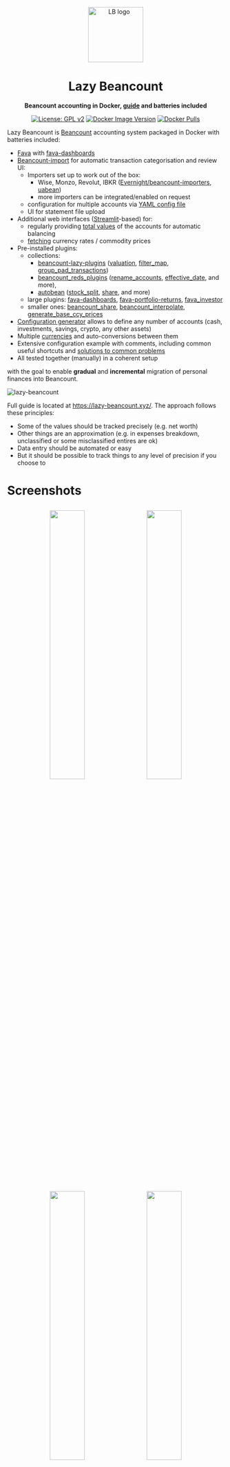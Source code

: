 <div align="center">
  <img src="images/logo.png" height="128" width="128" alt="LB logo"/>
  <h1>Lazy Beancount</h1>
  <p><strong>Beancount accounting in Docker, <a href="https://lazy-beancount.xyz/">guide</a> and batteries included</strong></p>

  <p>
    <a href="LICENSE"><img src="https://img.shields.io/badge/License-GPL%20v2-blue.svg" alt="License: GPL v2"></a>
    <a href="https://github.com/Evernight/lazy-beancount/releases"><img src="https://img.shields.io/docker/v/vandereer/lazy-beancount?color=goldenrod" alt="Docker Image Version"></a>
    <a href="https://hub.docker.com/r/vandereer/lazy-beancount"><img src="https://img.shields.io/docker/pulls/vandereer/lazy-beancount?color=silver" alt="Docker Pulls"></a>
  </p>
</div>

Lazy Beancount is [Beancount](https://github.com/beancount/beancount) accounting system packaged in Docker with batteries included:

- [Fava](https://github.com/beancount/fava) with [fava-dashboards](https://github.com/andreasgerstmayr/fava-dashboards)
- [Beancount-import](https://github.com/jbms/beancount-import) for automatic transaction categorisation and review UI:
  - Importers set up to work out of the box:
    - Wise, Monzo, Revolut, IBKR ([Evernight/beancount-importers](https://github.com/Evernight/beancount-importers), [uabean](https://github.com/OSadovy/uabean/))
    - more importers can be integrated/enabled on request
  - configuration for multiple accounts via [YAML config file](https://lazy-beancount.xyz/docs/stage2_expenses/automated_import/#lazy-beancount-ui)
  - UI for statement file upload
- Additional web interfaces ([Streamlit](https://github.com/streamlit/streamlit)-based) for:
  - regularly providing [total values](https://lazy-beancount.xyz/docs/stage1_totals/motivation/) of the accounts for automatic balancing
  - [fetching](https://lazy-beancount.xyz/docs/stage1_totals/currencies/#conversion-rates) currency rates / commodity prices
- Pre-installed plugins: 
  - collections:
    - [beancount-lazy-plugins](https://github.com/Evernight/beancount-lazy-plugins) ([valuation](https://github.com/Evernight/beancount-lazy-plugins?tab=readme-ov-file#valuation), [filter_map](https://github.com/Evernight/beancount-lazy-plugins?tab=readme-ov-file#filter_map), [group_pad_transactions](https://github.com/Evernight/beancount-lazy-plugins?tab=readme-ov-file#group_pad_transactions))
    - [beancount_reds_plugins](https://github.com/redstreet/beancount_reds_plugins/tree/main/beancount_reds_plugins) ([rename_accounts](https://github.com/redstreet/beancount_reds_plugins/tree/main/beancount_reds_plugins/rename_accounts), [effective_date](https://github.com/redstreet/beancount_reds_plugins/tree/main/beancount_reds_plugins/effective_date), and more),
    - [autobean](https://github.com/SEIAROTg/autobean/tree/master/autobean/) ([stock_split](https://github.com/SEIAROTg/autobean/tree/master/autobean/stock_split), [share](https://github.com/SEIAROTg/autobean/tree/master/autobean/share), and more)
  - large plugins: [fava-dashboards](https://github.com/andreasgerstmayr/fava-dashboards), [fava-portfolio-returns](https://github.com/andreasgerstmayr/fava-portfolio-returns), [fava_investor](https://github.com/redstreet/fava_investor)
  - smaller ones: [beancount_share](https://github.com/Akuukis/beancount_share), [beancount_interpolate](https://github.com/Akuukis/beancount_interpolate), [generate_base_ccy_prices](https://github.com/tarioch/beancounttools/blob/master/src/tariochbctools/plugins/generate_base_ccy_prices.py)
- [Configuration generator](https://lazy-beancount.xyz/docs/stage1_totals/using_ui/#defining-accounts) allows to define any number of accounts (cash, investments, savings, crypto, any other assets)
- Multiple [currencies](https://lazy-beancount.xyz/docs/stage1_totals/currencies/) and auto-conversions between them
- Extensive configuration example with comments, including common useful shortcuts and [solutions to common problems](https://lazy-beancount.xyz/docs/stage4_improvements/overview/) 
- All tested together (manually) in a coherent setup

with the goal to enable **gradual** and **incremental** migration of personal finances into Beancount.

![lazy-beancount](images/demo_dashboard_0_3_5.png)

Full guide is located at https://lazy-beancount.xyz/. The approach follows these principles:
- Some of the values should be tracked precisely (e.g. net worth)
- Other things are an approximation (e.g. in expenses breakdown, unclassified or some misclassified entires are ok)
- Data entry should be automated or easy
- But it should be possible to track things to any level of precision if you choose to

# Screenshots
<div align="center">
<img src="images/totals_example.png" width="40%" hspace="10" vspace="10"/>
<img src="images/prices_page.png" width="40%" hspace="10" vspace="10" />
<img src="images/config_accounts.png" width="40%" hspace="10" vspace="10" />
<img src="images/beancount_import_interface.png" width="40%" hspace="10" vspace="10" />
<img src="images/expenses_heatmap.png" width="40%" hspace="10" vspace="10" />
<img src="images/demo_expenses.png" width="40%" hspace="10" vspace="10" />
<img src="images/expenses_detailed.png" width="40%" hspace="10" vspace="10" />
<img src="images/dashboards_sankey.png" width="40%" hspace="10" vspace="10" />
</div>

# ⚙️ Setup
## 🐳 Docker-compose: recommended
Make sure you have Docker [installed](https://docs.docker.com/engine/install/) first. Then:

    git clone https://github.com/Evernight/lazy-beancount

    cd lazy-beancount/example_data
    env UID=$(id -u) GID=$(id -g) docker compose up

This will pull repository with the example and config templates, and also pull and run the latest version of the package from the [Docker Hub](https://hub.docker.com/r/vandereer/lazy-beancount/tags).
The service will start at http://localhost:8777/ by default.

Fava is also available on [port 5003](http://localhost:5003/), importer interface is available on [port 8101](http://localhost:8101/) (ports are overridable via config in docker-compose.yml).

On Mac you can also remove ```user``` parameter from ```docker-compose.yaml``` and just use ```docker compose up```

## 🐳 Docker

You can pull image from the public repository:

    docker pull vandereer/lazy-beancount:latest

or build it yourself:

    git clone https://github.com/Evernight/lazy-beancount
    cd lazy-beancount

    docker build . -t vandereer/lazy-beancount:latest

To start, run:

    ./lazy_beancount.sh example_data

Use ```./lazy_beancount.sh data``` when you want to start adding your own data under the ```data``` directory.

Commands are available in the container as: 

    docker exec -it lazybean bean-price example_data/main.bean -i --date=2024-01-05

You can also run container using Podman, adding "podman" as an additional argument to the ```lazy_beancount.sh``` script (e.g. ```lazy_beancount.sh data podman```).

## 🐍 Local development: conda/venv

If you want to be able to upgrade individual packages and experiment with other (and your own) plugins or additional importers, use venv or conda to make sure you run correct dependencies. Conda is used in the example as it's a little bit easier to manage Python versions with it compared to venv. 

First, clone this repository into your desired location

    git clone https://github.com/Evernight/lazy-beancount
    cd lazy-beancount

Install conda

    brew install miniconda

Then create and activate the environment

    conda create -n lazy-beancount-env python=3.12.11
    conda activate lazy-beancount-env

Install required packages in the environment

    pip3 install -r requirements.txt

Run Fava on your ledger from the repository folder

    fava main.bean

Go to http://127.0.0.1:5000 and explore Fava.

## Note
I'd not recommend exposing the ports, various system and data through a public server unless you really know what you're doing. This setup has not been developed and tested for security and authentication when run as a public service. If you're interested in self-hosting Lazy Beancount, vote for the [feature](https://github.com/Evernight/lazy-beancount/issues/10) or feel free to contribute ideas and code.

# 🙏 Acknowledgements
This is mostly an integration project and would not have been possible without all of the great code from authors and contributors of all the repositories mentioned above, the Beancount and plain text accounting community. Please support, star and otherwise contribute to respective projects.

# 🔗 Similar projects
* [paisa](https://paisa.fyi/)
* [full-fledged-hledger](https://github.com/adept/full-fledged-hledger)
* [hledger-docker](https://github.com/adept/hledger-docker)
* [fava-docker](https://github.com/yegle/fava-docker/)
 
See also:
* [beancount-plugin-tax-uk](https://github.com/Evernight/beancount-plugin-tax-uk/)

# 💬 Feedback and contributions
* Feel free to [create an issue](https://github.com/Evernight/lazy-beancount/issues) or contribute a fix.
* [lazy-beancount.xyz](https://lazy-beancount.xyz/) has giscus connected to enable commenting directly at pages.
* [matrix chat](https://matrix.to/#/#lazy-beancount:matrix.org) for small questions.
